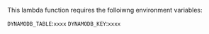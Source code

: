 This lambda function requires the folloiwng environment variables:

`DYNAMODB_TABLE`:`xxxx`
`DYNAMODB_KEY`:`xxxx`
